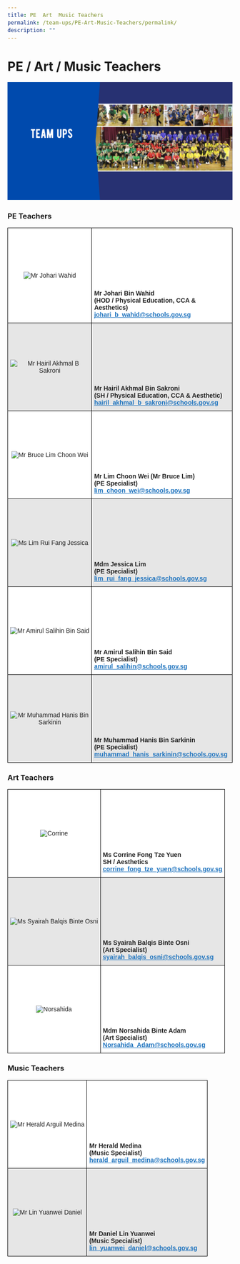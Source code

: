 ```yaml
---
title: PE  Art  Music Teachers
permalink: /team-ups/PE-Art-Music-Teachers/permalink/
description: ""
---
```

PE / Art / Music Teachers
=========================
![](/images/TeamUps.png)

### PE Teachers


<style type="text/css">
.tg  {border-collapse:collapse;border-spacing:0;}
.tg td{border-color:black;border-style:solid;border-width:1px;font-family:Arial, sans-serif;font-size:14px;
  overflow:hidden;padding:10px 5px;word-break:normal;}
.tg th{border-color:black;border-style:solid;border-width:1px;font-family:Arial, sans-serif;font-size:14px;
  font-weight:normal;overflow:hidden;padding:10px 5px;word-break:normal;}
.tg .tg-l2bf{background-color:#FFF;color:#222;font-weight:bold;text-align:left;vertical-align:top}
.tg .tg-a3j2{background-color:#FFF;color:#222;text-align:center;vertical-align:middle}
.tg .tg-gj5f{background-color:#E6E6E6;color:#222;text-align:center;vertical-align:middle}
.tg .tg-rs0e{background-color:#E6E6E6;color:#222;font-weight:bold;text-align:left;vertical-align:top}
</style>
<table class="tg">
<thead>
  <tr>
    <th class="tg-a3j2"><img src="https://unitypri.moe.edu.sg/wp-content/uploads/2022/06/mr-johari-wahid-750x1000.jpg" alt="Mr Johari Wahid"></th>
    <th class="tg-l2bf"><br><br><br><br><br><br><br><br><span style="font-weight:bold">Mr Johari Bin Wahid</span><br><span style="font-weight:bold">(HOD / Physical Education, CCA &amp; Aesthetics)</span><br><a href="mailto:johari_b_wahid@schools.gov.sg" target="_blank" rel="noopener noreferrer"><span style="text-decoration:underline;color:#1E73BE;background-color:transparent">johari_b_wahid@schools.gov.sg</span></a></th>
  </tr>
</thead>
<tbody>
  <tr>
    <td class="tg-gj5f"><img src="https://unitypri.moe.edu.sg/wp-content/uploads/2022/06/mr-hairil-akhmal-b-sakroni-750x1000.jpg" alt="Mr Hairil Akhmal B Sakroni"></td>
    <td class="tg-rs0e"><br><br><br><br><br><br><br><br><span style="font-weight:bold">Mr Hairil Akhmal Bin Sakroni</span><br><span style="font-weight:bold">(SH / Physical Education, CCA &amp; Aesthetic)</span><br><a href="mailto:hairil_akhmal_b_sakroni@schools.gov.sg" target="_blank" rel="noopener noreferrer"><span style="text-decoration:underline;color:#1E73BE;background-color:transparent">hairil_akhmal_b_sakroni@schools.gov.sg</span></a></td>
  </tr>
  <tr>
    <td class="tg-a3j2"><img src="https://unitypri.moe.edu.sg/wp-content/uploads/2022/06/mr-bruce-lim-choon-wei-750x1000.jpg" alt="Mr Bruce Lim Choon Wei"></td>
    <td class="tg-l2bf"><br><br><br><br><br><br><br><br><span style="font-weight:bold">Mr Lim Choon Wei (Mr Bruce Lim)</span><br><span style="font-weight:bold">(PE Specialist)</span><br><a href="mailto:lim_choon_wei@schools.gov.sg" target="_blank" rel="noopener noreferrer"><span style="text-decoration:underline;color:#1E73BE;background-color:transparent">lim_choon_wei@schools.gov.sg</span></a></td>
  </tr>
  <tr>
    <td class="tg-gj5f"><img src="https://unitypri.moe.edu.sg/wp-content/uploads/2022/06/ms-lim-rui-fang-jessica-750x1000.jpg" alt="Ms Lim Rui Fang Jessica"></td>
    <td class="tg-rs0e"><br><br><br><br><br><br><br><br><span style="font-weight:bold">Mdm Jessica Lim</span><br><span style="font-weight:bold">(PE Specialist)</span><br><a href="mailto:lim_rui_fang_jessica@schools.gov.sg" target="_blank" rel="noopener noreferrer"><span style="text-decoration:underline;color:#1E73BE;background-color:transparent">lim_rui_fang_jessica@schools.gov.sg</span></a></td>
  </tr>
  <tr>
    <td class="tg-a3j2"><img src="https://unitypri.moe.edu.sg/wp-content/uploads/2022/06/mr-amirul-salihin-bin-said-750x1000.jpg" alt="Mr Amirul Salihin Bin Said"></td>
    <td class="tg-l2bf"><br><br><br><br><br><br><br><br><span style="font-weight:bold">Mr Amirul Salihin Bin Said</span><br><span style="font-weight:bold">(PE Specialist)</span><br><a href="mailto:amirul_salihin@schools.gov.sg" target="_blank" rel="noopener noreferrer"><span style="text-decoration:underline;color:#1E73BE;background-color:transparent">amirul_salihin@schools.gov.sg</span></a></td>
  </tr>
  <tr>
    <td class="tg-gj5f"><img src="https://unitypri.moe.edu.sg/wp-content/uploads/2022/06/mr-muhammad-hanis-bin-sarkinin-750x1000.jpg" alt="Mr Muhammad Hanis Bin Sarkinin"></td>
    <td class="tg-rs0e"><br><br><br><br><br><br><br><br><span style="font-weight:bold">Mr Muhammad </span>Hanis<span style="font-weight:bold"> Bin Sarkinin</span><br><span style="font-weight:bold">(PE Specialist)</span><br><a href="mailto:muhammad_hanis_sarkinin@schools.gov.sg" target="_blank" rel="noopener noreferrer"><span style="text-decoration:underline;color:#1E73BE;background-color:transparent">muhammad_hanis_sarkinin@schools.gov.sg</span></a></td>
  </tr>
</tbody>
</table>

### Art Teachers

<style type="text/css">
.tg  {border-collapse:collapse;border-spacing:0;}
.tg td{border-color:black;border-style:solid;border-width:1px;font-family:Arial, sans-serif;font-size:14px;
  overflow:hidden;padding:10px 5px;word-break:normal;}
.tg th{border-color:black;border-style:solid;border-width:1px;font-family:Arial, sans-serif;font-size:14px;
  font-weight:normal;overflow:hidden;padding:10px 5px;word-break:normal;}
.tg .tg-l2bf{background-color:#FFF;color:#222;font-weight:bold;text-align:left;vertical-align:top}
.tg .tg-a3j2{background-color:#FFF;color:#222;text-align:center;vertical-align:middle}
.tg .tg-gj5f{background-color:#E6E6E6;color:#222;text-align:center;vertical-align:middle}
.tg .tg-rs0e{background-color:#E6E6E6;color:#222;font-weight:bold;text-align:left;vertical-align:top}
</style>
<table class="tg">
<thead>
  <tr>
    <th class="tg-a3j2"><img src="https://unitypri.moe.edu.sg/wp-content/uploads/2022/06/Corrine.png" alt="Corrine"></th>
    <th class="tg-l2bf"><br><br><br><br><br><br><br><br><span style="font-weight:bold">Ms Corrine Fong Tze Yuen</span><br><span style="font-weight:bold">SH / Aesthetics</span><br><a href="mailto:corrine_fong_tze_yuen@schools.gov.sg" target="_blank" rel="noopener noreferrer"><span style="text-decoration:underline;color:#1E73BE;background-color:transparent">corrine_fong_tze_yuen@schools.gov.sg</span></a></th>
  </tr>
</thead>
<tbody>
  <tr>
    <td class="tg-gj5f"><img src="https://unitypri.moe.edu.sg/wp-content/uploads/2022/06/ms-syairah-balqis-binte-osni-750x1000.jpg" alt="Ms Syairah Balqis Binte Osni"></td>
    <td class="tg-rs0e"><br><br><br><br><br><br><br><br><span style="font-weight:bold">Ms Syairah Balqis Binte Osni</span><br><span style="font-weight:bold">(Art Specialist)</span><br><a href="mailto:syairah_balqis_osni@schools.gov.sg" target="_blank" rel="noopener noreferrer"><span style="text-decoration:underline;color:#1E73BE;background-color:transparent">syairah_balqis_osni@schools.gov.sg</span></a></td>
  </tr>
  <tr>
    <td class="tg-a3j2"><img src="https://unitypri.moe.edu.sg/wp-content/uploads/2022/07/Norsahida-600x775.png" alt="Norsahida"></td>
    <td class="tg-l2bf"><br><br><br><br><br><br><br><br><span style="font-weight:bold">Mdm Norsahida Binte Adam</span><br><span style="font-weight:bold">(Art Specialist)</span><br><a href="mailto:Norsahida_Adam@schools.gov.sg" target="_blank" rel="noopener noreferrer"><span style="text-decoration:underline;color:#1E73BE;background-color:transparent">Norsahida_Adam@schools.gov.sg</span></a></td>
  </tr>
</tbody>
</table>

### Music Teachers

<style type="text/css">
.tg  {border-collapse:collapse;border-spacing:0;}
.tg td{border-color:black;border-style:solid;border-width:1px;font-family:Arial, sans-serif;font-size:14px;
  overflow:hidden;padding:10px 5px;word-break:normal;}
.tg th{border-color:black;border-style:solid;border-width:1px;font-family:Arial, sans-serif;font-size:14px;
  font-weight:normal;overflow:hidden;padding:10px 5px;word-break:normal;}
.tg .tg-l2bf{background-color:#FFF;color:#222;font-weight:bold;text-align:left;vertical-align:top}
.tg .tg-a3j2{background-color:#FFF;color:#222;text-align:center;vertical-align:middle}
.tg .tg-gj5f{background-color:#E6E6E6;color:#222;text-align:center;vertical-align:middle}
.tg .tg-rs0e{background-color:#E6E6E6;color:#222;font-weight:bold;text-align:left;vertical-align:top}
</style>
<table class="tg">
<thead>
  <tr>
    <th class="tg-a3j2"><img src="https://unitypri.moe.edu.sg/wp-content/uploads/2022/06/mr-herald-arguil-medina-750x1000.jpg" alt="Mr Herald Arguil Medina"></th>
    <th class="tg-l2bf"><br><br><br><br><br><br><br><br><span style="font-weight:bold">Mr Herald Medina</span><br><span style="font-weight:bold">(Music Specialist)</span><br><a href="mailto:herald_arguil_medina@schools.gov.sg" target="_blank" rel="noopener noreferrer"><span style="text-decoration:underline;color:#1E73BE;background-color:transparent">herald_arguil_medina@schools.gov.sg</span></a></th>
  </tr>
</thead>
<tbody>
  <tr>
    <td class="tg-gj5f"><img src="https://unitypri.moe.edu.sg/wp-content/uploads/2022/06/mr-lin-yuanwei-daniel-750x1000.jpg" alt="Mr Lin Yuanwei Daniel"></td>
    <td class="tg-rs0e"><br><br><br><br><br><br><br><br><span style="font-weight:bold">Mr Daniel Lin Yuanwei</span><br><span style="font-weight:bold">(Music Specialist)</span><br><a href="mailto:lin_yuanwei_daniel@schools.gov.sg" target="_blank" rel="noopener noreferrer"><span style="text-decoration:underline;color:#1E73BE;background-color:transparent">lin_yuanwei_daniel@schools.gov.sg</span></a></td>
  </tr>
</tbody>
</table>